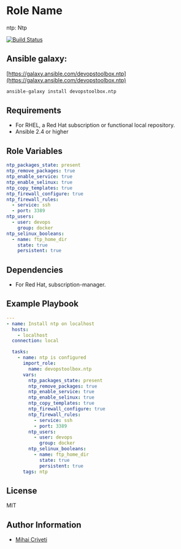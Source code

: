 Role Name
=========

ntp: Ntp

[![Build Status](https://travis-ci.org/cmihai-ansible/ntp.svg?branch=master)](https://travis-ci.org/cmihai-ansible/ntp)

Ansible galaxy:
---------------

[https://galaxy.ansible.com/devopstoolbox.ntp](https://galaxy.ansible.com/devopstoolbox.ntp)

```bash
ansible-galaxy install devopstoolbox.ntp
```

Requirements
------------

- For RHEL, a Red Hat subscription or functional local repository.
- Ansible 2.4 or higher

Role Variables
--------------

```yaml
ntp_packages_state: present
ntp_remove_packages: true
ntp_enable_service: true
ntp_enable_selinux: true
ntp_copy_templates: true
ntp_firewall_configure: true
ntp_firewall_rules:
  - service: ssh
  - port: 3389
ntp_users:
  - user: devops
    group: docker
ntp_selinux_booleans:
  - name: ftp_home_dir
    state: true
    persistent: true
```

Dependencies
------------

- For Red Hat, subscription-manager.

Example Playbook
----------------

```yaml
---
- name: Install ntp on localhost
  hosts:
    - localhost
  connection: local

  tasks:
    - name: ntp is configured
      import_role:
        name: devopstoolbox.ntp
      vars:
        ntp_packages_state: present
        ntp_remove_packages: true
        ntp_enable_service: true
        ntp_enable_selinux: true
        ntp_copy_templates: true
        ntp_firewall_configure: true
        ntp_firewall_rules:
          - service: ssh
          - port: 3389
        ntp_users:
          - user: devops
            group: docker
        ntp_selinux_booleans:
          - name: ftp_home_dir
            state: true
            persistent: true
      tags: ntp
```

License
-------

MIT

Author Information
------------------

- [Mihai Criveti](https://www.linkedin.com/in/devopstoolbox.)
